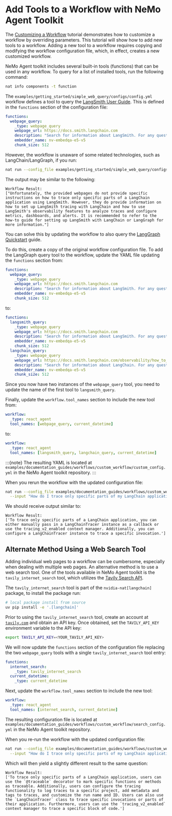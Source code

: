 <!--
SPDX-FileCopyrightText: Copyright (c) 2025, NVIDIA CORPORATION & AFFILIATES. All rights reserved.
SPDX-License-Identifier: Apache-2.0

Licensed under the Apache License, Version 2.0 (the "License");
you may not use this file except in compliance with the License.
You may obtain a copy of the License at

http://www.apache.org/licenses/LICENSE-2.0

Unless required by applicable law or agreed to in writing, software
distributed under the License is distributed on an "AS IS" BASIS,
WITHOUT WARRANTIES OR CONDITIONS OF ANY KIND, either express or implied.
See the License for the specific language governing permissions and
limitations under the License.
-->

# Add Tools to a Workflow with NeMo Agent Toolkit

The [Customizing a Workflow](./customize-a-workflow.md) tutorial demonstrates how to customize a workflow by overriding parameters. This tutorial will show how to add new tools to a workflow. Adding a new tool to a workflow requires copying and modifying the workflow configuration file, which, in effect, creates a new customized workflow.

NeMo Agent toolkit includes several built-in tools (functions) that can be used in any workflow. To query for a list of installed tools, run the following command:
```bash
nat info components -t function
```

The `examples/getting_started/simple_web_query/configs/config.yml` workflow defines a tool to query the [LangSmith User Guide](https://docs.smith.langchain.com). This is defined in the `functions` section of the configuration file:
```yaml
functions:
  webpage_query:
    _type: webpage_query
    webpage_url: https://docs.smith.langchain.com
    description: "Search for information about LangSmith. For any questions about LangSmith, you must use this tool!"
    embedder_name: nv-embedqa-e5-v5
    chunk_size: 512
```

However, the workflow is unaware of some related technologies, such as LangChain/LangGraph, if you run:
```bash
nat run --config_file examples/getting_started/simple_web_query/configs/config.yml --input "How do I trace only specific parts of my LangChain application?"
```

The output may be similar to the following:
```
Workflow Result:
["Unfortunately, the provided webpages do not provide specific instructions on how to trace only specific parts of a LangChain application using LangSmith. However, they do provide information on how to set up LangSmith tracing with LangChain and how to use LangSmith's observability features to analyze traces and configure metrics, dashboards, and alerts. It is recommended to refer to the how-to guide for setting up LangSmith with LangChain or LangGraph for more information."]
```

You can solve this by updating the workflow to also query the [LangGraph Quickstart](https://langchain-ai.github.io/langgraph/tutorials/introduction) guide.

To do this, create a copy of the original workflow configuration file. To add the LangGraph query tool to the workflow, update the YAML file updating the `functions` section from:
```yaml
functions:
  webpage_query:
    _type: webpage_query
    webpage_url: https://docs.smith.langchain.com
    description: "Search for information about LangSmith. For any questions about LangSmith, you must use this tool!"
    embedder_name: nv-embedqa-e5-v5
    chunk_size: 512
```

to:
```yaml
functions:
  langsmith_query:
    _type: webpage_query
    webpage_url: https://docs.smith.langchain.com
    description: "Search for information about LangSmith. For any questions about LangSmith, you must use this tool!"
    embedder_name: nv-embedqa-e5-v5
    chunk_size: 512
  langchain_query:
    _type: webpage_query
    webpage_url: https://docs.smith.langchain.com/observability/how_to_guides/trace_with_langchain
    description: "Search for information about LangChain. For any questions about LangChain, you must use this tool!"
    embedder_name: nv-embedqa-e5-v5
    chunk_size: 512
```

Since you now have two instances of the `webpage_query` tool, you need to update the name of the first tool to `langsmith_query`.

Finally, update the `workflow.tool_names` section to include the new tool from:
```yaml
workflow:
  _type: react_agent
  tool_names: [webpage_query, current_datetime]
```

to:
```yaml
workflow:
  _type: react_agent
  tool_names: [langsmith_query, langchain_query, current_datetime]
```

:::{note}
The resulting YAML is located at `examples/documentation_guides/workflows/custom_workflow/custom_config.yml` in the NeMo Agent toolkit repository.
:::

When you rerun the workflow with the updated configuration file:
```bash
nat run --config_file examples/documentation_guides/workflows/custom_workflow/custom_config.yml \
  --input "How do I trace only specific parts of my LangChain application?"
```

We should receive output similar to:
```
Workflow Result:
['To trace only specific parts of a LangChain application, you can either manually pass in a LangChainTracer instance as a callback or use the tracing_v2_enabled context manager. Additionally, you can configure a LangChainTracer instance to trace a specific invocation.']
```

## Alternate Method Using a Web Search Tool
Adding individual web pages to a workflow can be cumbersome, especially when dealing with multiple web pages. An alternative method is to use a web search tool. One of the tools available in NeMo Agent toolkit is the `tavily_internet_search` tool, which utilizes the [Tavily Search API](https://tavily.com/).

The `tavily_internet_search` tool is part of the `nvidia-nat[langchain]` package, to install the package run:
```bash
# local package install from source
uv pip install -e '.[langchain]'
```

Prior to using the `tavily_internet_search` tool, create an account at [`tavily.com`](https://tavily.com/) and obtain an API key. Once obtained, set the `TAVILY_API_KEY` environment variable to the API key:
```bash
export TAVILY_API_KEY=<YOUR_TAVILY_API_KEY>
```

We will now update the `functions` section of the configuration file replacing the two `webpage_query` tools with a single `tavily_internet_search` tool entry:
```yaml
functions:
  internet_search:
    _type: tavily_internet_search
  current_datetime:
    _type: current_datetime
```

Next, update the `workflow.tool_names` section to include the new tool:
```yaml
workflow:
  _type: react_agent
  tool_names: [internet_search, current_datetime]
```

The resulting configuration file is located at `examples/documentation_guides/workflows/custom_workflow/search_config.yml` in the NeMo Agent toolkit repository.

When you re-run the workflow with the updated configuration file:
```bash
nat run --config_file examples/documentation_guides/workflows/custom_workflow/search_config.yml \
  --input "How do I trace only specific parts of my LangChain application?"
```

Which will then yield a slightly different result to the same question:
```
Workflow Result:
['To trace only specific parts of a LangChain application, users can use the `@traceable` decorator to mark specific functions or methods as traceable. Additionally, users can configure the tracing functionality to log traces to a specific project, add metadata and tags to traces, and customize the run name and ID. Users can also use the `LangChainTracer` class to trace specific invocations or parts of their application. Furthermore, users can use the `tracing_v2_enabled` context manager to trace a specific block of code.']
```

